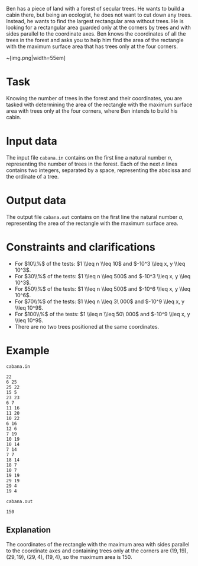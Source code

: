 
Ben has a piece of land with a forest of secular trees. He wants to build a cabin there, but being an ecologist, he does not want to cut down any trees. Instead, he wants to find the largest rectangular area without trees. He is looking for a rectangular area guarded only at the corners by trees and with sides parallel to the coordinate axes. Ben knows the coordinates of all the trees in the forest and asks you to help him find the area of the rectangle with the maximum surface area that has trees only at the four corners.

~[img.png|width=55em]

# Task
Knowing the number of trees in the forest and their coordinates, you are tasked with determining the area of the rectangle with the maximum surface area with trees only at the four corners, where Ben intends to build his cabin.

# Input data
The input file `cabana.in` contains on the first line a natural number $n$, representing the number of trees in the forest. Each of the next $n$ lines contains two integers, separated by a space, representing the abscissa and the ordinate of a tree.

# Output data
The output file `cabana.out` contains on the first line the natural number $a$, representing the area of the rectangle with the maximum surface area.

# Constraints and clarifications
- For $10\\%$ of the tests: $1 \\leq n \\leq 10$ and $-10^3 \\leq x, y \\leq 10^3$.
- For $30\\%$ of the tests: $1 \\leq n \\leq 500$ and $-10^3 \\leq x, y \\leq 10^3$.
- For $50\\%$ of the tests: $1 \\leq n \\leq 500$ and $-10^6 \\leq x, y \\leq 10^6$.
- For $70\\%$ of the tests: $1 \\leq n \\leq 3\ 000$ and $-10^9 \\leq x, y \\leq 10^9$.
- For $100\\%$ of the tests: $1 \\leq n \\leq 50\ 000$ and $-10^9 \\leq x, y \\leq 10^9$.
- There are no two trees positioned at the same coordinates.

# Example
`cabana.in`
```
22
6 25
25 22
15 5
23 23
6 7
11 16
11 20
10 22
6 16
12 6
7 19
10 19
10 14
7 14
7 7
18 14
18 7
10 7
19 19
29 19
29 4
19 4
```
`cabana.out`
```
150
```

## Explanation
The coordinates of the rectangle with the maximum area with sides parallel to the coordinate axes and containing trees only at the corners are $(19,19)$, $(29,19)$, $(29,4)$, $(19,4)$, so the maximum area is $150$.

